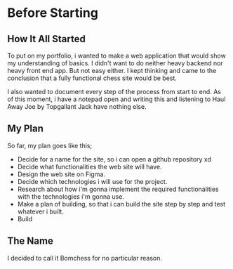# Before Starting

## How It All Started

To put on my portfolio, i wanted to make a web application that would show my understanding of basics. I didn't want to do neither heavy backend nor heavy front end app. But not easy either. I kept thinking and came to the conclusion that a fully functional chess site would be best.

I also wanted to document every step of the process from start to end. As of this moment, i have a notepad open and writing this and listening to Haul Away Joe by Topgallant Jack have nothing else.


## My Plan

So far, my plan goes like this;
- Decide for a name for the site, so i can open a github repository xd
- Decide what functionalities the web site will have.
- Design the web site on Figma.
- Decide which technologies i will use for the project.
- Research about how i'm gonna implement the required functionalities with the technologies i'm gonna use.
- Make a plan of building, so that i can build the site step by step and test whatever i built.
- Build

## The Name

I decided to call it Bomchess for no particular reason.
